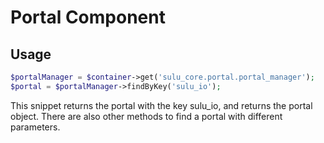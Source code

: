 # Portal Component
## Usage
```php
$portalManager = $container->get('sulu_core.portal.portal_manager');
$portal = $portalManager->findByKey('sulu_io');
```
This snippet returns the portal with the key sulu_io, and returns the portal object. There are also other methods to find a portal with different parameters.
